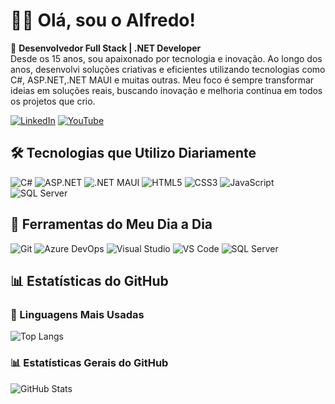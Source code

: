 # 👨‍💻 Olá, sou o Alfredo!

🎯 **Desenvolvedor Full Stack | .NET Developer**  
Desde os 15 anos, sou apaixonado por tecnologia e inovação. Ao longo dos anos, desenvolvi soluções criativas e eficientes utilizando tecnologias como C#, ASP.NET,.NET MAUI e muitas outras. Meu foco é sempre transformar ideias em soluções reais, buscando inovação e melhoria contínua em todos os projetos que crio.


[![LinkedIn](https://img.shields.io/badge/-LinkedIn-0077B5?style=for-the-badge&logo=linkedin&logoColor=white)](https://www.linkedin.com/in/alfredonetoo)
[![YouTube](https://img.shields.io/badge/-YouTube-FF0000?style=for-the-badge&logo=youtube&logoColor=white)](https://www.youtube.com/@alfredonetodev)


## 🛠️ Tecnologias que Utilizo Diariamente
<p>
  <img src="https://img.shields.io/badge/-C%23-239120?style=for-the-badge&logo=c-sharp&logoColor=white" alt="C#" />
  <img src="https://img.shields.io/badge/-ASP.NET-512BD4?style=for-the-badge&logo=dotnet&logoColor=white" alt="ASP.NET" />
  <img src="https://img.shields.io/badge/-MAUI-512BD4?style=for-the-badge&logo=dotnet&logoColor=white" alt=".NET MAUI" />
  <img src="https://img.shields.io/badge/-HTML5-E34F26?style=for-the-badge&logo=html5&logoColor=white" alt="HTML5" />
  <img src="https://img.shields.io/badge/-CSS3-1572B6?style=for-the-badge&logo=css3&logoColor=white" alt="CSS3" />
  <img src="https://img.shields.io/badge/-JavaScript-F7DF1E?style=for-the-badge&logo=javascript&logoColor=black" alt="JavaScript" />
  <img src="https://img.shields.io/badge/-SQL%20Server-CC2927?style=for-the-badge&logo=microsoft-sql-server&logoColor=white" alt="SQL Server" />
</p>

## 🔧 Ferramentas do Meu Dia a Dia

<p>
  <img src="https://img.shields.io/badge/-Git-F05032?style=for-the-badge&logo=git&logoColor=white" alt="Git" />
  <img src="https://img.shields.io/badge/-Azure%20DevOps-008AD7?style=for-the-badge&logo=azuredevops&logoColor=white" alt="Azure DevOps" />
  <img src="https://img.shields.io/badge/-Visual%20Studio-5C2D91?style=for-the-badge&logo=visualstudio&logoColor=white" alt="Visual Studio" />
  <img src="https://img.shields.io/badge/-VS%20Code-007ACC?style=for-the-badge&logo=visualstudiocode&logoColor=white" alt="VS Code" />
  <img src="https://img.shields.io/badge/-SQL%20Server-CC2927?style=for-the-badge&logo=microsoft-sql-server&logoColor=white" alt="SQL Server" />
</p>


## 📊 Estatísticas do GitHub

### 🌟 Linguagens Mais Usadas

![Top Langs](https://github-readme-stats.vercel.app/api/top-langs/?username=AlfredoNeeto&layout=compact&theme=radical&langs_count=6)

### 📊 Estatísticas Gerais do GitHub

![GitHub Stats](https://github-readme-stats.vercel.app/api?username=AlfredoNeeto&show_icons=true&theme=radical)




